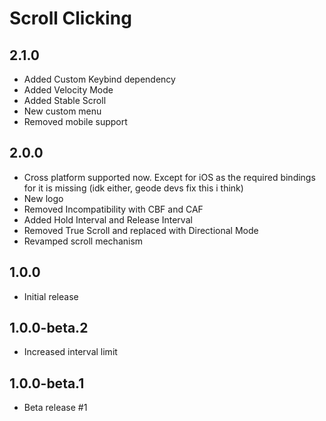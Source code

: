 # Scroll Clicking

## 2.1.0
- Added Custom Keybind dependency
- Added Velocity Mode
- Added Stable Scroll
- New custom menu
- Removed mobile support

## 2.0.0
- Cross platform supported now. Except for iOS as the required bindings for it is missing (idk either, geode devs fix this i think)
- New logo
- Removed Incompatibility with CBF and CAF
- Added Hold Interval and Release Interval
- Removed True Scroll and replaced with Directional Mode
- Revamped scroll mechanism

## 1.0.0
- Initial release

## 1.0.0-beta.2
- Increased interval limit

## 1.0.0-beta.1
- Beta release #1
